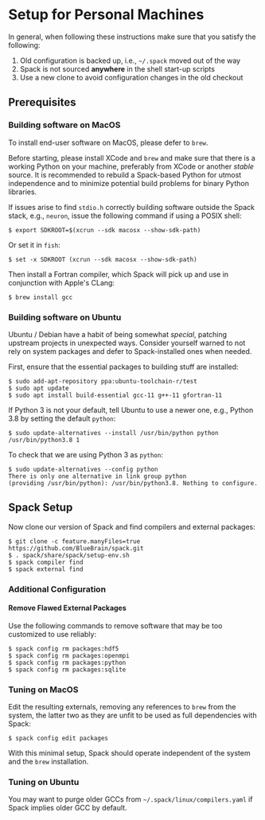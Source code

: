 # Setup for Personal Machines

In general, when following these instructions make sure that you satisfy
the following:

1. Old configuration is backed up, i.e., `~/.spack` moved out of the way
2. Spack is not sourced **anywhere** in the shell start-up scripts
3. Use a new clone to avoid configuration changes in the old checkout

## Prerequisites

### Building software on MacOS

To install end-user software on MacOS, please defer to `brew`.

Before starting, please install XCode and `brew` and make sure that there
is a working Python on your machine, preferably from XCode or another
*stable* source.
It is recommended to rebuild a Spack-based Python for utmost independence
and to minimize potential build problems for binary Python libraries.

If issues arise to find `stdio.h` correctly building software outside the
Spack stack, e.g., `neuron`, issue the following command if using a POSIX
shell:

    $ export SDKROOT=$(xcrun --sdk macosx --show-sdk-path)

Or set it in `fish`:

    $ set -x SDKROOT (xcrun --sdk macosx --show-sdk-path)

Then install a Fortran compiler, which Spack will pick up and use in
conjunction with Apple's CLang:

    $ brew install gcc

### Building software on Ubuntu

Ubuntu / Debian have a habit of being somewhat _special_, patching upstream
projects in unexpected ways.
Consider yourself warned to not rely on system packages and defer to
Spack-installed ones when needed.

First, ensure that the essential packages to building stuff are installed:

    $ sudo add-apt-repository ppa:ubuntu-toolchain-r/test
    $ sudo apt update
    $ sudo apt install build-essential gcc-11 g++-11 gfortran-11

If Python 3 is not your default, tell Ubuntu to use a newer one, e.g.,
Python 3.8 by setting the default `python`:

    $ sudo update-alternatives --install /usr/bin/python python /usr/bin/python3.8 1

To check that we are using Python 3 as `python`:

    $ sudo update-alternatives --config python
    There is only one alternative in link group python
    (providing /usr/bin/python): /usr/bin/python3.8. Nothing to configure.

## Spack Setup

Now clone our version of Spack and find compilers and external packages:

    $ git clone -c feature.manyFiles=true https://github.com/BlueBrain/spack.git
    $ . spack/share/spack/setup-env.sh
    $ spack compiler find
    $ spack external find

### Additional Configuration

#### Remove Flawed External Packages

Use the following commands to remove software that may be too customized to
use reliably:

    $ spack config rm packages:hdf5
    $ spack config rm packages:openmpi
    $ spack config rm packages:python
    $ spack config rm packages:sqlite

### Tuning on MacOS

Edit the resulting externals, removing any references to `brew` from the
system, the latter two as they are unfit to be used as full dependencies
with Spack:

    $ spack config edit packages

With this minimal setup, Spack should operate independent of the system and
the `brew` installation.

### Tuning on Ubuntu

You may want to purge older GCCs from `~/.spack/linux/compilers.yaml` if
Spack implies older GCC by default.
